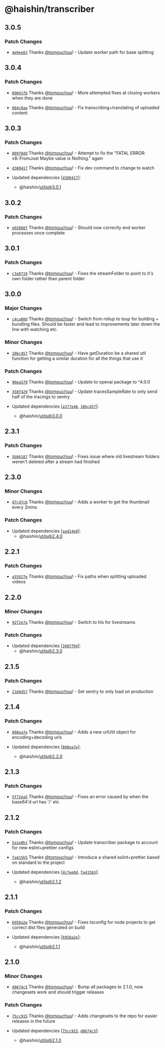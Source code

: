 # @haishin/transcriber

## 3.0.5

### Patch Changes

- [`4e9ee83`](https://github.com/tomouchuu/haishin/commit/4e9ee83d1b746ae4b9eaee8ff8c25dadb1159307) Thanks [@tomouchuu](https://github.com/tomouchuu)! - Update worker path for base splitting

## 3.0.4

### Patch Changes

- [`89041fb`](https://github.com/tomouchuu/haishin/commit/89041fb46220732861d59ba591bf72c7c7a49ca9) Thanks [@tomouchuu](https://github.com/tomouchuu)! - More attempted fixes at closing workers when they are done

- [`084c0ae`](https://github.com/tomouchuu/haishin/commit/084c0ae089b5350923d2f2f8fc0c4252cf128e4d) Thanks [@tomouchuu](https://github.com/tomouchuu)! - Fix transcribing+translating of uploaded content

## 3.0.3

### Patch Changes

- [`08970dd`](https://github.com/tomouchuu/haishin/commit/08970dd994393981085eb047fa6fb4f4aa84d88b) Thanks [@tomouchuu](https://github.com/tomouchuu)! - Attempt to fix the "FATAL ERROR: v8::FromJust Maybe value is Nothing." again

- [`d380417`](https://github.com/tomouchuu/haishin/commit/d380417bea0085e51cc32b2e06afa8f4ac08334f) Thanks [@tomouchuu](https://github.com/tomouchuu)! - Fix dev command to change to watch

- Updated dependencies [[`d380417`](https://github.com/tomouchuu/haishin/commit/d380417bea0085e51cc32b2e06afa8f4ac08334f)]:
  - @haishin/utils@3.0.1

## 3.0.2

### Patch Changes

- [`e02060f`](https://github.com/tomouchuu/haishin/commit/e02060f35e6b04d21b0c9abd59c3e99d94919d12) Thanks [@tomouchuu](https://github.com/tomouchuu)! - Should now correctly end worker processes once complete

## 3.0.1

### Patch Changes

- [`c3a0719`](https://github.com/tomouchuu/haishin/commit/c3a0719950c7dd272e4b27aa70f15b3f8a5c8c4a) Thanks [@tomouchuu](https://github.com/tomouchuu)! - Fixes the streamFolder to point to it's own folder rather than parent folder

## 3.0.0

### Major Changes

- [`c4ca80d`](https://github.com/tomouchuu/haishin/commit/c4ca80db42afeb3f2168e289c531bbfb79dd86c4) Thanks [@tomouchuu](https://github.com/tomouchuu)! - Switch from rollup to tsup for building + bundling files. Should be faster and lead to improvements later down the line with watching etc.

### Minor Changes

- [`186c457`](https://github.com/tomouchuu/haishin/commit/186c457b54815759039c5cf151b00cc7d6b8ab97) Thanks [@tomouchuu](https://github.com/tomouchuu)! - Have getDuration be a shared util function for getting a similar duration for all the things that use it

### Patch Changes

- [`90ea579`](https://github.com/tomouchuu/haishin/commit/90ea57963ce9a5f7967b141663e83cb965d3f58a) Thanks [@tomouchuu](https://github.com/tomouchuu)! - Update to openai package to ^4.0.0

- [`358f429`](https://github.com/tomouchuu/haishin/commit/358f429ce64f32c4373f340ce1da08a85e3e255d) Thanks [@tomouchuu](https://github.com/tomouchuu)! - Update tracesSampleRate to only send half of the tracings to sentry

- Updated dependencies [[`a377e46`](https://github.com/tomouchuu/haishin/commit/a377e466d77b50d26fbf0cee3818842e5f4ce457), [`186c457`](https://github.com/tomouchuu/haishin/commit/186c457b54815759039c5cf151b00cc7d6b8ab97)]:
  - @haishin/utils@3.0.0

## 2.3.1

### Patch Changes

- [`5bb6187`](https://github.com/tomouchuu/haishin/commit/5bb61875531337c05a544c6db9c6ef885a7430ab) Thanks [@tomouchuu](https://github.com/tomouchuu)! - Fixes issue where old livestream folders weren't deleted after a stream had finished

## 2.3.0

### Minor Changes

- [`d7cd7cb`](https://github.com/tomouchuu/haishin/commit/d7cd7cb2b53b88f59b675ee63ba38390142ec25e) Thanks [@tomouchuu](https://github.com/tomouchuu)! - Adds a worker to get the thumbnail every 2mins

### Patch Changes

- Updated dependencies [[`aad14e8`](https://github.com/tomouchuu/haishin/commit/aad14e8e726c26de5c237c3911e61104c730132d)]:
  - @haishin/utils@2.4.0

## 2.2.1

### Patch Changes

- [`a55927e`](https://github.com/tomouchuu/haishin/commit/a55927e77752d19fa1b157105585086fe9c4b25d) Thanks [@tomouchuu](https://github.com/tomouchuu)! - Fix paths when splitting uploaded videos

## 2.2.0

### Minor Changes

- [`92f2e7a`](https://github.com/tomouchuu/haishin/commit/92f2e7a1ea5e8c55f8f89320325538f2aeca831c) Thanks [@tomouchuu](https://github.com/tomouchuu)! - Switch to hls for livestreams

### Patch Changes

- Updated dependencies [[`3987f04`](https://github.com/tomouchuu/haishin/commit/3987f04762ef9377d8f23d9e29fc6da5901b4a86)]:
  - @haishin/utils@2.3.0

## 2.1.5

### Patch Changes

- [`2168d57`](https://github.com/tomouchuu/haishin/commit/2168d57ef63d6e98a011884f8e3280181c8b0ca0) Thanks [@tomouchuu](https://github.com/tomouchuu)! - Set sentry to only load on production

## 2.1.4

### Patch Changes

- [`808ea7e`](https://github.com/tomouchuu/haishin/commit/808ea7efea13c3eb2af4c18a431364041649a566) Thanks [@tomouchuu](https://github.com/tomouchuu)! - Adds a new urlUtil object for encoding+decoding urls

- Updated dependencies [[`808ea7e`](https://github.com/tomouchuu/haishin/commit/808ea7efea13c3eb2af4c18a431364041649a566)]:
  - @haishin/utils@2.2.0

## 2.1.3

### Patch Changes

- [`5f72ea5`](https://github.com/tomouchuu/haishin/commit/5f72ea5df9c91de31a06fd12d41c1ccf6fc5869c) Thanks [@tomouchuu](https://github.com/tomouchuu)! - Fixes an error caused by when the base64'd url has '/' etc

## 2.1.2

### Patch Changes

- [`5a1e0b1`](https://github.com/tomouchuu/haishin/commit/5a1e0b1717d9fcc4b3d355fe2c4d21054f53b473) Thanks [@tomouchuu](https://github.com/tomouchuu)! - Update transcriber package to account for new eslint+prettier configs

- [`fa415b5`](https://github.com/tomouchuu/haishin/commit/fa415b5a246a8b9ac9b3d86fcb2f27f6db5dd7fb) Thanks [@tomouchuu](https://github.com/tomouchuu)! - Introduce a shared eslint+prettier based on standard to the project

- Updated dependencies [[`dcfee0d`](https://github.com/tomouchuu/haishin/commit/dcfee0da98b53cfab379a845ca6f1946d7807283), [`fa415b5`](https://github.com/tomouchuu/haishin/commit/fa415b5a246a8b9ac9b3d86fcb2f27f6db5dd7fb)]:
  - @haishin/utils@2.1.2

## 2.1.1

### Patch Changes

- [`6958a2e`](https://github.com/tomouchuu/haishin/commit/6958a2e9488b6d7ff13c228652571cbbfeecbba7) Thanks [@tomouchuu](https://github.com/tomouchuu)! - Fixes tsconfig for node projects to get correct dist files generated on build

- Updated dependencies [[`6958a2e`](https://github.com/tomouchuu/haishin/commit/6958a2e9488b6d7ff13c228652571cbbfeecbba7)]:
  - @haishin/utils@2.1.1

## 2.1.0

### Minor Changes

- [`d8674c5`](https://github.com/tomouchuu/haishin/commit/d8674c5324615802fe8db8bd87272433e13d488b) Thanks [@tomouchuu](https://github.com/tomouchuu)! - Bump all packages to 2.1.0, now changesets work and should trigger releases

### Patch Changes

- [`75cc915`](https://github.com/tomouchuu/haishin/commit/75cc9157c32e348055223c831004db903bba5a6f) Thanks [@tomouchuu](https://github.com/tomouchuu)! - Adds changesets to the repo for easier releases in the future

- Updated dependencies [[`75cc915`](https://github.com/tomouchuu/haishin/commit/75cc9157c32e348055223c831004db903bba5a6f), [`d8674c5`](https://github.com/tomouchuu/haishin/commit/d8674c5324615802fe8db8bd87272433e13d488b)]:
  - @haishin/utils@2.1.0
